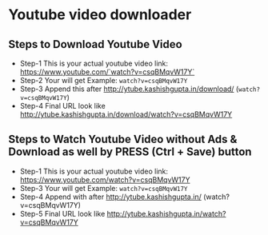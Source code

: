 # Youtube video downloader 

## Steps to Download Youtube Video
- Step-1 This is your actual youtube video link: https://www.youtube.com/`watch?v=csqBMqvW17Y`
- Step-2 Your will get Example: `watch?v=csqBMqvW17Y`
- Step-3 Append this after http://ytube.kashishgupta.in/download/ (`watch?v=csqBMqvW17Y`)
- Step-4 Final URL look like http://ytube.kashishgupta.in/download/watch?v=csqBMqvW17Y

## Steps to Watch Youtube Video without Ads & Download as well by PRESS (Ctrl + Save) button
- Step-1 This is your actual youtube video link: https://www.youtube.com/watch?v=csqBMqvW17Y
- Step-3 Your will get Example: `watch?v=csqBMqvW17Y`
- Step-4 Append with after http://ytube.kashishgupta.in/ (watch?v=csqBMqvW17Y)
- Step-5 Final URL look like http://ytube.kashishgupta.in/watch?v=csqBMqvW17Y
